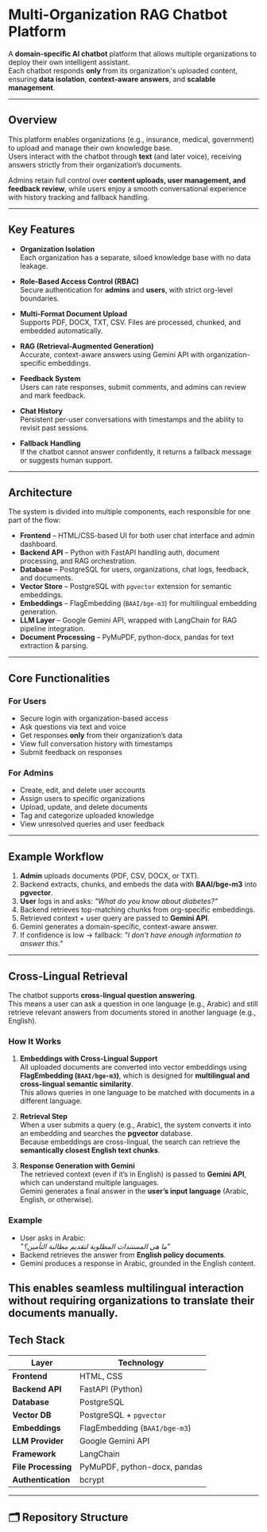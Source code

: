 # Multi-Organization RAG Chatbot Platform

A **domain-specific AI chatbot** platform that allows multiple organizations to deploy their own intelligent assistant.  
Each chatbot responds **only** from its organization's uploaded content, ensuring **data isolation**, **context-aware answers**, and **scalable management**.

---

## Overview
This platform enables organizations (e.g., insurance, medical, government) to upload and manage their own knowledge base.  
Users interact with the chatbot through **text** (and later voice), receiving answers strictly from their organization’s documents.  

Admins retain full control over **content uploads, user management, and feedback review**, while users enjoy a smooth conversational experience with history tracking and fallback handling.

---

## Key Features
- **Organization Isolation**  
  Each organization has a separate, siloed knowledge base with no data leakage.  

- **Role-Based Access Control (RBAC)**  
  Secure authentication for **admins** and **users**, with strict org-level boundaries.  

- **Multi-Format Document Upload**  
  Supports PDF, DOCX, TXT, CSV. Files are processed, chunked, and embedded automatically.  

- **RAG (Retrieval-Augmented Generation)**  
  Accurate, context-aware answers using Gemini API with organization-specific embeddings.  

- **Feedback System**  
  Users can rate responses, submit comments, and admins can review and mark feedback.  

- **Chat History**  
  Persistent per-user conversations with timestamps and the ability to revisit past sessions.  

- **Fallback Handling**  
  If the chatbot cannot answer confidently, it returns a fallback message or suggests human support.  
 

---

## Architecture
The system is divided into multiple components, each responsible for one part of the flow:

- **Frontend** – HTML/CSS-based UI for both user chat interface and admin dashboard.  
- **Backend API** – Python with FastAPI handling auth, document processing, and RAG orchestration.  
- **Database** – PostgreSQL for users, organizations, chat logs, feedback, and documents.  
- **Vector Store** – PostgreSQL with `pgvector` extension for semantic embeddings.  
- **Embeddings** – FlagEmbedding (`BAAI/bge-m3`) for multilingual embedding generation.  
- **LLM Layer** – Google Gemini API, wrapped with LangChain for RAG pipeline integration.  
- **Document Processing** – PyMuPDF, python-docx, pandas for text extraction & parsing.  
 

---

##  Core Functionalities
###  For Users
- Secure login with organization-based access  
- Ask questions via text  and voice 
- Get responses **only** from their organization’s data  
- View full conversation history with timestamps  
- Submit feedback on responses  

###  For Admins
- Create, edit, and delete user accounts  
- Assign users to specific organizations  
- Upload, update, and delete documents  
- Tag and categorize uploaded knowledge  
- View unresolved queries and user feedback  

---

##  Example Workflow
1. **Admin** uploads documents (PDF, CSV, DOCX, or TXT).  
2. Backend extracts, chunks, and embeds the data with **BAAI/bge-m3** into **pgvector**.  
3. **User** logs in and asks: *"What do you know about diabetes?"*  
4. Backend retrieves top-matching chunks from org-specific embeddings.  
5. Retrieved context + user query are passed to **Gemini API**.  
6. Gemini generates a domain-specific, context-aware answer.  
7. If confidence is low → fallback: *"I don't have enough information to answer this."*  

---
##  Cross-Lingual Retrieval

The chatbot supports **cross-lingual question answering**.  
This means a user can ask a question in one language (e.g., Arabic) and still retrieve relevant answers from documents stored in another language (e.g., English).

### How It Works
1. **Embeddings with Cross-Lingual Support**  
   All uploaded documents are converted into vector embeddings using **FlagEmbedding (`BAAI/bge-m3`)**, which is designed for **multilingual and cross-lingual semantic similarity**.  
   This allows queries in one language to be matched with documents in a different language.  

2. **Retrieval Step**  
   When a user submits a query (e.g., Arabic), the system converts it into an embedding and searches the **pgvector** database.  
   Because embeddings are cross-lingual, the search can retrieve the **semantically closest English text chunks**.  

3. **Response Generation with Gemini**  
   The retrieved context (even if it’s in English) is passed to **Gemini API**, which can understand multiple languages.  
   Gemini generates a final answer in the **user’s input language** (Arabic, English, or otherwise).  

### Example
- User asks in Arabic:  
  *"ما هي المستندات المطلوبة لتقديم مطالبة التأمين؟"*  
- Backend retrieves the answer from **English policy documents**.  
- Gemini produces a response in Arabic, grounded in the English content.  

This enables **seamless multilingual interaction** without requiring organizations to translate their documents manually.
---
##  Tech Stack
| Layer               | Technology |
|---------------------|------------|
| **Frontend**        | HTML, CSS |
| **Backend API**     | FastAPI (Python) |
| **Database**        | PostgreSQL |
| **Vector DB**       | PostgreSQL + `pgvector` |
| **Embeddings**      | FlagEmbedding (`BAAI/bge-m3`) |
| **LLM Provider**    | Google Gemini API |
| **Framework**       | LangChain |
| **File Processing** | PyMuPDF, python-docx, pandas |
| **Authentication**  | bcrypt |


---

## 🗂 Repository Structure
